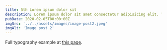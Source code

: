```yaml
---
title: 5th Lorem ipsum dolor sit
description: Lorem ipsum dolor sit amet consectetur adipisicing elit. Tenetur vero esse non molestias eos excepturi.
pubDate: 2020-02-05T00:00:00Z
imgSrc: '../../assets/images/image-post2.jpeg'
imgAlt: 'Image post 2'
---
```


Full typography example at [this page](./sixth-post).
